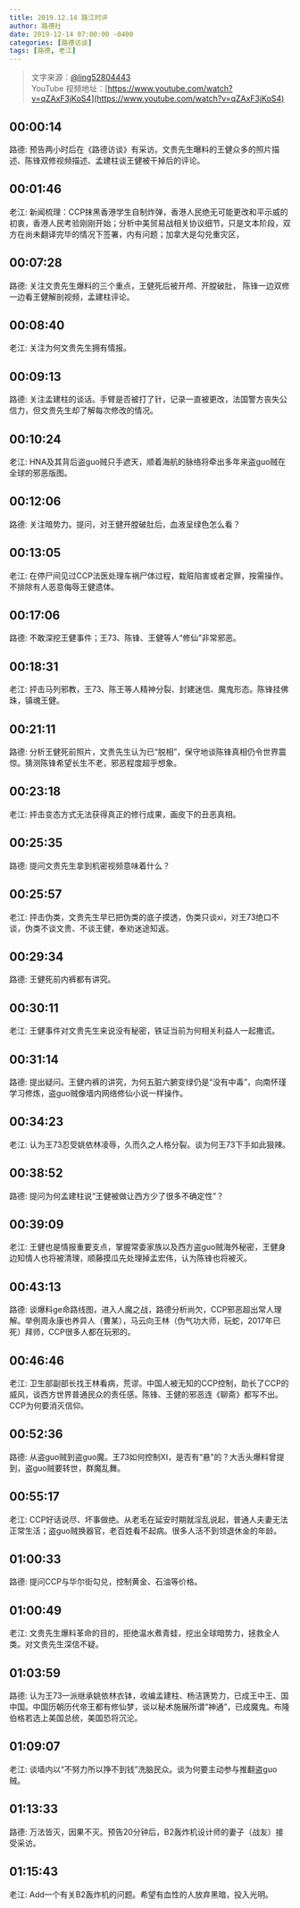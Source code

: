 ```yaml
---
title: 2019.12.14 路江时评
author: 路德社
date: 2019-12-14 07:00:00 -0400
categories: [路德访谈]
tags: [路德, 老江]
---
```


> 文字来源：[@ling52804443](https://twitter.com/ling52804443)  
> YouTube 视频地址：[https://www.youtube.com/watch?v=qZAxF3jKoS4](https://www.youtube.com/watch?v=qZAxF3jKoS4)

## 00:00:14

路德: 预告两小时后在《路德访谈》有采访。文贵先生曝料的王健众多的照片描述、陈锋双修视频描述、孟建柱谈王健被干掉后的评论。

## 00:01:46

老江: 新闻梳理：CCP抹黑香港学生自制炸弹，香港人民绝无可能更改和平示威的初衷，香港人民考验刚刚开始；分析中美贸易战相关协议细节，只是文本阶段，双方在尚未翻译完毕的情况下签署，内有问题；加拿大是勾兑重灾区，

## 00:07:28

路德: 关注文贵先生爆料的三个重点，王健死后被开颅、开膛破肚， 陈锋一边双修一边看王健解剖视频，孟建柱评论。

## 00:08:40

老江: 关注为何文贵先生拥有情报。

## 00:09:13

路德: 关注孟建柱的谈话。手臂是否被打了针，记录一直被更改，法国警方丧失公信力，但文贵先生却了解每次修改的情况。

## 00:10:24

老江: HNA及其背后盗guo贼只手遮天，顺着海航的脉络将牵出多年来盗guo贼在全球的邪恶版图。

## 00:12:06

路德: 关注暗势力。提问，对王健开膛破肚后，血液呈绿色怎么看？

## 00:13:05

老江: 在停尸间见过CCP法医处理车祸尸体过程，栽赃陷害或者定罪，按需操作。不排除有人恶意侮辱王健遗体。

## 00:17:06

路德: 不敢深挖王健事件；王73、陈锋、王健等人“修仙”非常邪恶。

## 00:18:31

老江: 抨击马列邪教，王73、陈王等人精神分裂、封建迷信、魔鬼形态。陈锋挂佛珠，镇魂王健。

## 00:21:11

路德: 分析王健死前照片，文贵先生认为已“脱相”，保守地谈陈锋真相仍令世界震惊。猜测陈锋希望长生不老，邪恶程度超乎想象。

## 00:23:18

老江: 抨击变态方式无法获得真正的修行成果，画皮下的丑恶真相。

## 00:25:35

路德: 提问文贵先生拿到机密视频意味着什么？

## 00:25:57

老江: 抨击伪类，文贵先生早已把伪类的底子摸透，伪类只谈xi，对王73绝口不谈，伪类不谈文贵、不谈王健，奉劝迷途知返。

## 00:29:34

路德: 王健死前内裤都有讲究。

## 00:30:11

老江: 王健事件对文贵先生来说没有秘密，铁证当前为何相关利益人一起撒谎。

## 00:31:14

路德: 提出疑问。王健内裤的讲究，为何五脏六腑变绿仍是“没有中毒”，向南怀瑾学习修炼，盗guo贼像墙内网络修仙小说一样操作。

## 00:34:23

老江: 认为王73忍受姚依林凌辱，久而久之人格分裂。谈为何王73下手如此狠辣。

## 00:38:52

路德: 提问为何孟建柱说“王健被做让西方少了很多不确定性”？

## 00:39:09

老江: 王健也是情报重要支点，掌握常委家族以及西方盗guo贼海外秘密，王健身边知情人也将被清理，顺藤摸瓜先处理掉孟宏伟，认为陈锋也将被灭。

## 00:43:13

路德: 谈爆料ge命路线图，进入人魔之战，路德分析尚欠，CCP邪恶超出常人理解。举例周永康也养异人（曹某），马云向王林（伪气功大师，玩蛇，2017年已死）拜师，CCP很多人都在玩邪的。

## 00:46:46

老江: 卫生部副部长找王林看病，荒谬。中国人被无知的CCP控制，助长了CCP的威风，谈西方世界普通民众的责任感。陈锋、王健的邪恶连《聊斋》都写不出。CCP为何要消灭信仰。

## 00:52:36

路德: 从盗guo贼到盗guo魔。王73如何控制XI，是否有“悬”的？大舌头爆料曾提到，盗guo贼要转世，群魔乱舞。

## 00:55:17

老江: CCP好话说尽、坏事做绝。从老毛在延安时期就淫乱说起，普通人夫妻无法正常生活；盗guo贼换器官，老百姓看不起病。很多人活不到领退休金的年龄。

## 01:00:33

路德: 提问CCP与华尔街勾兑，控制黄金、石油等价格。

## 01:00:49

老江: 文贵先生爆料革命的目的，拒绝温水煮青蛙，挖出全球暗势力，拯救全人类。对文贵先生深信不疑。

## 01:03:59

路德: 认为王73一派继承姚依林衣钵，收编孟建柱、杨洁篪势力，已成王中王、国中国。中国历朝历代帝王都有修仙梦，谈以秘术施展所谓“神通”，已成魔鬼。布隆伯格若选上美国总统，美国恐将沉沦。

## 01:09:07

老江: 谈墙内以“不努力所以挣不到钱”洗脑民众。谈为何要主动参与推翻盗guo贼。

## 01:13:33

路德: 万法皆灭，因果不灭。预告20分钟后，B2轰炸机设计师的妻子（战友）接受采访。

## 01:15:43

老江: Add一个有关B2轰炸机的问题。希望有血性的人放弃黑暗，投入光明。
